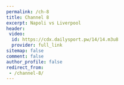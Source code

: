 ```yaml
---
permalink: /ch-8
title: Channel 8
excerpt: Napoli vs Liverpool
header:
 video:
  id: https://cdx.dailysport.pw/14/14.m3u8
  provider: full_link
sitemap: false
comment: false
author_profile: false
redirect_from:
 - /channel-8/
---
```

<style>h1#page-title{display:none;height:0;visibility:hidden;!important</style>
